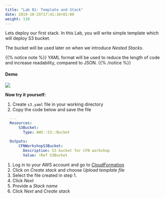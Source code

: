```yaml
---
title: "Lab 01: Template and Stack"
date: 2019-10-25T17:41:16+01:00
weight: 110
---
```


Lets deploy our first stack. In this Lab, you will write simple template which will deploy S3 bucket. 

The bucket will be used later on when we introduce _Nested Stacks_.

{{% notice note %}} 
YAML format will be used to reduce the length of code and increase readability, compared to JSON. 
{{% /notice %}}

#### Demo

![](/30-cloudformation-fundamentals/template-example.gif)

**Now try it yourself:**

1. Create `s3.yaml` file in your working directory
1. Copy the code below and save the file
```yaml
  ---
  Resources:
      S3Bucket:
        Type: AWS::S3::Bucket

  Outputs:
      CFNWorkshopS3Bucket:
        Description: S3 bucket for CFN workshop
        Value: !Ref S3Bucket
```

1. Log in to your AWS account and go to [CloudFormation](https://console.aws.amazon.com/cloudformation)
1. Click on _Create stack_ and choose _Upload template file_
1. Select the file created in step 1.
1. Click _Next_
1. Provide a _Stack name_
1. Click _Next_ and _Create stack_
